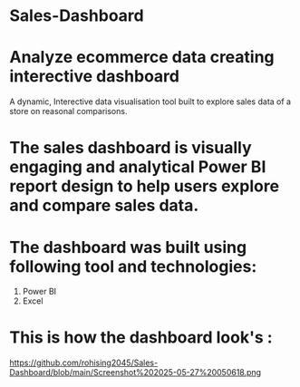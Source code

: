 # Sales-Dashboard

# Analyze ecommerce data creating interective dashboard
  A dynamic, Interective data visualisation tool built to explore sales data of a store on reasonal comparisons.
  
# The sales dashboard is visually engaging and analytical Power BI report design to help users explore and compare sales data.

# The dashboard was built using following tool and technologies:
1. Power BI
2. Excel

# This is how the dashboard look's :
 https://github.com/rohising2045/Sales-Dashboard/blob/main/Screenshot%202025-05-27%20050618.png
